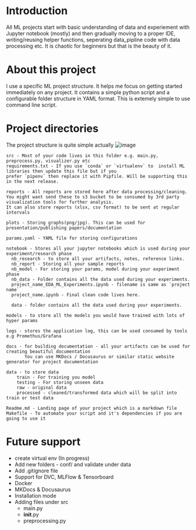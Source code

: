 
# Introduction

All ML projects start with basic understanding of data and experiement with Jupyter notebook (mostly) and then gradually moving to a proper IDE, writing/reusing helper functions, seperating data_pipline code with data processing etc. It is chaotic for beginners but that is the beauty of it.


# About this project

I use a specific ML project structure. It helps me focus on getting started immediately on any project. It contains a simple python script and a configurable folder structure in YAML format.
This is extemely simple to use command line script.


# Project directories

The project structure is quite simple actually
![image](https://github.com/rvbug/cookie-ml/assets/10928536/47c04701-19f1-44f5-a7f4-2a56f5fad4d3)



```
src - Most of your code lives in this folder e.g. main.py, preprocess.py, visualizer.py etc  
requirements.txt - If you use `conda` or `virtualenv` to  install ML libraries then update this file but if you 
prefer `pipenv` then replace it with Pipfile. Will be supporting this in the next release.

reports - All reports are stored here after data processing/cleaning.   
You might want send these to s3 bucket to be consumed by 3rd party visualization tools for further analysis. 
It can also store reports (xlsx, csv format) to be sent at regular intervals

plots - Storing graphs(png/jpg). This can be used for presentation/publishing papers/documentation

params.yaml - YAML file for storing configurations
 
notebook - Stores all your jupyter notebooks which is used during your experiment/research phase   
  nb_research - to store all your artifacts, notes, reference links.  
  nb_report - Storing all your sample reports   
  nb_model - For storing your params, model during your experiment phase  
  nb_data - Folder contains all the data used during your experiments.
  project_name_EDA_ML_Experiments.ipynb - filename is same as `project name`
  project_name.ipynb - Final clean code lives here. 
  
  data - folder contains all the data used during your experiments.

models - to store all the models you would have trained with lots of hyper params   

logs - stores the application log, this can be used consumed by tools e.g Promethus/Grafana  

docs - for building documentation - all your artifacts can be used for creating beautiful documentation
       You can use MKDocs / Docusaurus or similar static website generator for project documentation

data - to store data   
    train - For training you model  
    testing - For storing unseen data   
    raw - original data  
    processed - cleaned/transformed data which will be split into train or test data  

Readme.md - Landing page of your project which is a markdown file 
Makefile - To automate your script and it's dependencies if you are going to use it
```

# Future support
- create virtual env (In progress)
- Add new folders - conf/ and validate under data
- Add .gitignore file
- Support for DVC, MLFlow & Tensorboard
- Docker
- MKDocs & Docusaurus
- Installation mode
- Adding files under src
   - main.py
   - __init__.py
   - preprocessing.py
